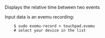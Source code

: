 Displays the relative time between two events

Input data is an evemu recording:

        $ sudo evemu-record > touchpad.evemu
        # select your device in the list
